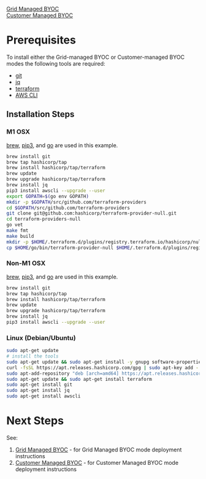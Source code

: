 [Grid Managed BYOC](./adding-custom-cloud-credentials.md)  
[Customer Managed BYOC](./customer-managed-byoc.md)

# Prerequisites

To install either the Grid-managed BYOC or Customer-managed BYOC modes the following tools are required:

* [git](https://git-scm.com/)
* [jq](https://stedolan.github.io/jq/)
* [terraform](https://www.terraform.io/)
* [AWS CLI](https://aws.amazon.com/cli/)

## Installation Steps

### M1 OSX

[brew](https://brew.sh/), [pip3](https://packaging.python.org/guides/tool-recommendations/), and [go](https://go.dev/doc/install) are used in this example.

```bash
brew install git
brew tap hashicorp/tap
brew install hashicorp/tap/terraform
brew update
brew upgrade hashicorp/tap/terraform
brew install jq
pip3 install awscli --upgrade --user
export GOPATH=$(go env GOPATH)
mkdir -p $GOPATH/src/github.com/terraform-providers
cd $GOPATH/src/github.com/terraform-providers
git clone git@github.com:hashicorp/terraform-provider-null.git
cd terraform-providers-null
go vet
make fmt
make build
mkdir -p $HOME/.terraform.d/plugins/registry.terraform.io/hashicorp/null/2.1.2/darwin_arm64
cp $HOME/go/bin/terraform-provider-null $HOME/.terraform.d/plugins/registry.terraform.io/hashicorp/null/2.1.2/darwin_arm64/terraform-provider-null_2.1.2
```

### Non-M1 OSX

[brew](https://brew.sh/), [pip3](https://packaging.python.org/guides/tool-recommendations/), and [go](https://go.dev/doc/install) are used in this example.

```bash
brew install git
brew tap hashicorp/tap
brew install hashicorp/tap/terraform
brew update
brew upgrade hashicorp/tap/terraform
brew install jq
pip3 install awscli --upgrade --user
```

### Linux \(Debian/Ubuntu\)

```bash
sudo apt-get update
# install the tools
sudo apt-get update && sudo apt-get install -y gnupg software-properties-common curl
curl -fsSL https://apt.releases.hashicorp.com/gpg | sudo apt-key add -
sudo apt-add-repository "deb [arch=amd64] https://apt.releases.hashicorp.com $(lsb_release -cs) main"
sudo apt-get update && sudo apt-get install terraform
sudo apt-get install git
sudo apt-get install jq
sudo apt-get install awscli
```

# Next Steps
See:
1. [Grid Managed BYOC](./adding-custom-cloud-credentials.md) - for Grid Managed BYOC mode deployment instructions
2. [Customer Managed BYOC](./customer-managed-byoc.md) - for Customer Managed BYOC mode deployment instructions
